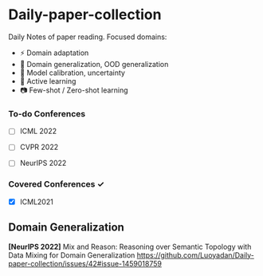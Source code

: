 # Daily-paper-collection
Daily Notes of paper reading. Focused domains:
- :zap: Domain adaptation
- :dog: Domain generalization, OOD generalization
- :triangular_ruler: Model calibration, uncertainty
- :hatching_chick: Active learning
- :camera: Few-shot / Zero-shot learning



### To-do Conferences
- [ ] ICML 2022
- [ ] CVPR 2022
- [ ] NeurIPS 2022


### Covered Conferences ✓
- [x] ICML2021

## Domain Generalization
**[NeurIPS 2022]** Mix and Reason: Reasoning over Semantic Topology with Data Mixing for Domain Generalization https://github.com/Luoyadan/Daily-paper-collection/issues/42#issue-1459018759

